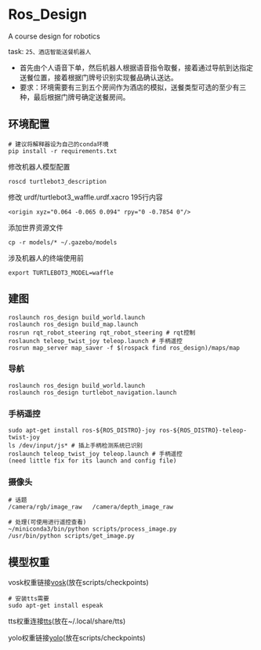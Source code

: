 # Ros_Design
A course design for robotics

task:
`25、酒店智能送餐机器人 `
- 首先由个人语音下单，然后机器人根据语音指令取餐，接着通过导航到达指定送餐位置，接着根据门牌号识别实现餐品确认送达。
- 要求：环境需要有三到五个房间作为酒店的模拟，送餐类型可选的至少有三种，最后根据门牌号确定送餐房间。
  
## 环境配置
```
# 建议将解释器设为自己的conda环境
pip install -r requirements.txt
```
修改机器人模型配置
```
roscd turtlebot3_description
```
修改 urdf/turtlebot3_waffle.urdf.xacro 195行内容
```
<origin xyz="0.064 -0.065 0.094" rpy="0 -0.7854 0"/>
```
添加世界资源文件
```
cp -r models/* ~/.gazebo/models
```
涉及机器人的终端使用前
```
export TURTLEBOT3_MODEL=waffle
```
## 建图
```
roslaunch ros_design build_world.launch
roslaunch ros_design build_map.launch
rosrun rqt_robot_steering rqt_robot_steering # rqt控制
roslaunch teleop_twist_joy teleop.launch # 手柄遥控
rosrun map_server map_saver -f $(rospack find ros_design)/maps/map
```

### 导航
```
roslaunch ros_design build_world.launch
roslaunch ros_design turtlebot_navigation.launch
```

### 手柄遥控
```
sudo apt-get install ros-${ROS_DISTRO}-joy ros-${ROS_DISTRO}-teleop-twist-joy
ls /dev/input/js* # 插上手柄检测系统已识别 
roslaunch teleop_twist_joy teleop.launch # 手柄遥控
(need little fix for its launch and config file)
```

### 摄像头
```
# 话题
/camera/rgb/image_raw   /camera/depth_image_raw

# 处理(可使用进行遥控查看)
~/miniconda3/bin/python scripts/process_image.py
/usr/bin/python scripts/get_image.py

```

## 模型权重
vosk权重链接[vosk](https://alphacephei.com/vosk/models)(放在scripts/checkpoints)

```
# 安装tts需要
sudo apt-get install espeak
```
tts权重连接[tts](https://coqui.gateway.scarf.sh/v0.6.1_models/tts_models--zh-CN--baker--tacotron2-DDC-GST.zip)(放在~/.local/share/tts)

yolo权重链接[yolo](https://drive.google.com/file/d/1TsKEgMmDxBiGm7AFvVJ0QGOUlJRjUzog/view?usp=sharing)(放在scripts/checkpoints)

